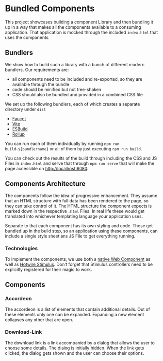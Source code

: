 # Bundled Components

This project showcases building a component Library and then bundling it up in a way that makes all the components available to a consuming application. That application is mocked through the included `index.html` that uses the components.


## Bundlers

We show how to build such a library with a bunch of different modern bundlers. Our requirements are:

* all components need to be included and re-exported, so they are available through the bundle
* code should be minified but not tree-shaken
* CSS should also be bundled and provided in a combined CSS file

We set up the following bundlers, each of which creates a separate directory under `dist`

* [Faucet](https://www.faucet-pipeline.org/)
* [Vite](https://vitejs.dev/g)
* [ESBuild](https://esbuild.github.io/)
* [Rollup](rollupjs.org/)

You can run each of them individually by running `npm run build-${bundlername}` or all of them by just executing `npm run build`.

You can check out the results of the build through including the CSS and JS Files in `index.html` and serve that through `npm run serve` that will make the page accessible on [http://localhost:8080](http://localhost:8080).

## Components Architecture

The components follow the idea of progressive enhancement. They assume that an HTML structure with full data has been rendered to the page, so they can take control of it. The HTML structure the component expects is marked down in the respective `.html` Files. In real life these would get translated into whichever templating language your application uses.

Separate to that each component has its own styling and code. These get bundled up in the build step, so an application using these components, can include a single style sheet ans JS File to get everything running.

### Technologies

To implement the components, we use both a [native Web Component](https://developer.mozilla.org/en-US/docs/Web/Web_Components) as well as [Hotwire Stimulus](stimulus.hotwire.dev/). Don't forget that Stimulus controllers need to be explicitly registered for their magic to work.


## Components

### Accordeon

The accordeon is a list of elements that contain additional details. Out of these elements only one can be expanded. Expanding a new element collapses any other that are open.


### Download-Link

The download link is a link accompanied by a dialog that allows the user to choose some details. The dialog is initially hidden. When the link gets clicked, the dialog gets shown and the user can choose their options.
